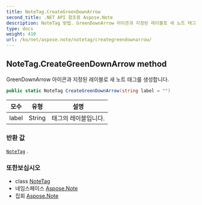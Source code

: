 ```yaml
---
title: NoteTag.CreateGreenDownArrow
second_title: .NET API 참조용 Aspose.Note
description: NoteTag 방법. GreenDownArrow 아이콘과 지정된 레이블로 새 노트 태그를 생성합니다.
type: docs
weight: 410
url: /ko/net/aspose.note/notetag/creategreendownarrow/
---
```

## NoteTag.CreateGreenDownArrow method

GreenDownArrow 아이콘과 지정된 레이블로 새 노트 태그를 생성합니다.

```csharp
public static NoteTag CreateGreenDownArrow(string label = "")
```

| 모수 | 유형 | 설명 |
| --- | --- | --- |
| label | String | 태그의 레이블입니다. |

### 반환 값

[`NoteTag`](../) .

### 또한보십시오

* class [NoteTag](../)
* 네임스페이스 [Aspose.Note](../../notetag/)
* 집회 [Aspose.Note](../../../)



